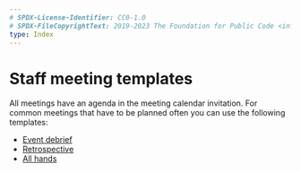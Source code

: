 ```yaml
---
# SPDX-License-Identifier: CC0-1.0
# SPDX-FileCopyrightText: 2019-2023 The Foundation for Public Code <info@publiccode.net>
type: Index
---
```


# Staff meeting templates

All meetings have an agenda in the meeting calendar invitation.
For common meetings that have to be planned often you can use the following templates:

* [Event debrief](event-debrief.md)
* [Retrospective](retrospective.md)
* [All hands](all-hands.md)
